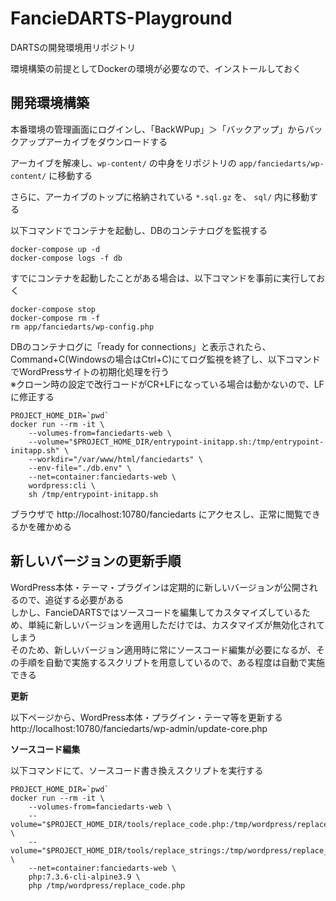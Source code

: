 # FancieDARTS-Playground
DARTSの開発環境用リポジトリ

環境構築の前提としてDockerの環境が必要なので、インストールしておく

## 開発環境構築
本番環境の管理画面にログインし、「BackWPup」＞「バックアップ」からバックアップアーカイブをダウンロードする

アーカイブを解凍し、`wp-content/` の中身をリポジトリの `app/fanciedarts/wp-content/` に移動する

さらに、アーカイブのトップに格納されている `*.sql.gz` を、 `sql/` 内に移動する

以下コマンドでコンテナを起動し、DBのコンテナログを監視する

```
docker-compose up -d
docker-compose logs -f db
```

すでにコンテナを起動したことがある場合は、以下コマンドを事前に実行しておく

```
docker-compose stop
docker-compose rm -f
rm app/fanciedarts/wp-config.php
```

DBのコンテナログに「ready for connections」と表示されたら、Command+C(Windowsの場合はCtrl+C)にてログ監視を終了し、以下コマンドでWordPressサイトの初期化処理を行う  
※クローン時の設定で改行コードがCR+LFになっている場合は動かないので、LFに修正する

```
PROJECT_HOME_DIR=`pwd`
docker run --rm -it \
    --volumes-from=fanciedarts-web \
    --volume="$PROJECT_HOME_DIR/entrypoint-initapp.sh:/tmp/entrypoint-initapp.sh" \
    --workdir="/var/www/html/fanciedarts" \
    --env-file="./db.env" \
    --net=container:fanciedarts-web \
    wordpress:cli \
    sh /tmp/entrypoint-initapp.sh
```

ブラウザで http://localhost:10780/fanciedarts にアクセスし、正常に閲覧できるかを確かめる

## 新しいバージョンの更新手順
WordPress本体・テーマ・プラグインは定期的に新しいバージョンが公開されるので、追従する必要がある  
しかし、FancieDARTSではソースコードを編集してカスタマイズしているため、単純に新しいバージョンを適用しただけでは、カスタマイズが無効化されてしまう  
そのため、新しいバージョン適用時に常にソースコード編集が必要になるが、その手順を自動で実施するスクリプトを用意しているので、ある程度は自動で実施できる

**更新**

以下ページから、WordPress本体・プラグイン・テーマ等を更新する  
http://localhost:10780/fanciedarts/wp-admin/update-core.php

**ソースコード編集**

以下コマンドにて、ソースコード書き換えスクリプトを実行する

```
PROJECT_HOME_DIR=`pwd`
docker run --rm -it \
    --volumes-from=fanciedarts-web \
    --volume="$PROJECT_HOME_DIR/tools/replace_code.php:/tmp/wordpress/replace_code.php" \
    --volume="$PROJECT_HOME_DIR/tools/replace_strings:/tmp/wordpress/replace_strings" \
    --net=container:fanciedarts-web \
    php:7.3.6-cli-alpine3.9 \
    php /tmp/wordpress/replace_code.php
```
